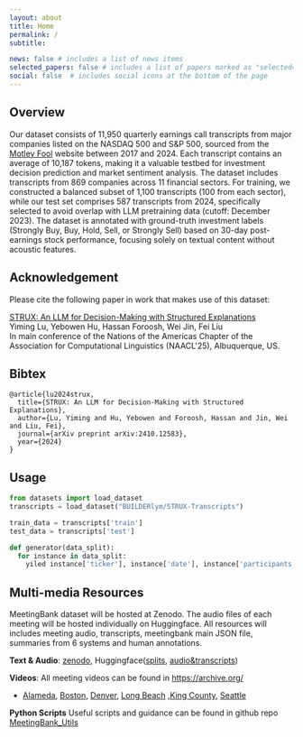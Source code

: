 ```yaml
---
layout: about
title: Home
permalink: /
subtitle:

news: false # includes a list of news items
selected_papers: false # includes a list of papers marked as "selected={true}"
social: false  # includes social icons at the bottom of the page
---
```


## Overview
Our dataset consists of 11,950 quarterly earnings call transcripts from major companies listed on the NASDAQ 500 and S&P 500, sourced from the [Motley Fool](https://www.fool.com/) website between 2017 and 2024. Each transcript contains an average of 10,187 tokens, making it a valuable testbed for investment decision prediction and market sentiment analysis. The dataset includes transcripts from 869 companies across 11 financial sectors. For training, we constructed a balanced subset of 1,100 transcripts (100 from each sector), while our test set comprises 587 transcripts from 2024, specifically selected to avoid overlap with LLM pretraining data (cutoff: December 2023). The dataset is annotated with ground-truth investment labels (Strongly Buy, Buy, Hold, Sell, or Strongly Sell) based on 30-day post-earnings stock performance, focusing solely on textual content without acoustic features.

## Acknowledgement

Please cite the following paper in work that makes use of this dataset:

[STRUX: An LLM for Decision-Making with Structured Explanations](https://arxiv.org/abs/2410.12583)\
Yiming Lu, Yebowen Hu, Hassan Foroosh, Wei Jin, Fei Liu\
In main conference of the Nations of the Americas Chapter of the Association for Computational Linguistics (NAACL'25), Albuquerque, US.

## Bibtex
```
@article{lu2024strux,
  title={STRUX: An LLM for Decision-Making with Structured Explanations},
  author={Lu, Yiming and Hu, Yebowen and Foroosh, Hassan and Jin, Wei and Liu, Fei},
  journal={arXiv preprint arXiv:2410.12583},
  year={2024}
}
```

## Usage
```python
from datasets import load_dataset
transcripts = load_dataset("BUILDERlym/STRUX-Transcripts")

train_data = transcripts['train']
test_data = transcripts['test']

def generator(data_split):
  for instance in data_split:
    yiled instance['ticker'], instance['date'], instance['participants'], instance['prepared_remarks'], instance['questions_and_answers']
```

## Multi-media Resources

MeetingBank dataset will be hosted at Zenodo. The audio files of each meeting will be hosted individually on Huggingface. All resources will includes meeting audio, transcripts, meetingbank main JSON file, summaries from 6 systems and human annotations.

**Text & Audio**: [zenodo](https://zenodo.org/record/7989108), Huggingface([splits](https://huggingface.co/datasets/huuuyeah/meetingbank), [audio&transcripts](https://huggingface.co/datasets/huuuyeah/MeetingBank_Audio))

**Videos**: All meeting videos can be found in https://archive.org/

- [Alameda](https://archive.org/details/meetingbank-alameda), [Boston](https://archive.org/details/meetingbank-boston), [Denver](https://archive.org/details/meetingbank-denver), [Long Beach](https://archive.org/details/meetingbank-long-beach) ,[King County](https://archive.org/details/meetingbank-king-county), [Seattle](https://archive.org/details/meetingbank-seattle)

**Python Scripts**
Useful scripts and guidance can be found in github repo [MeetingBank_Utils](https://github.com/YebowenHu/MeetingBank-utils)
